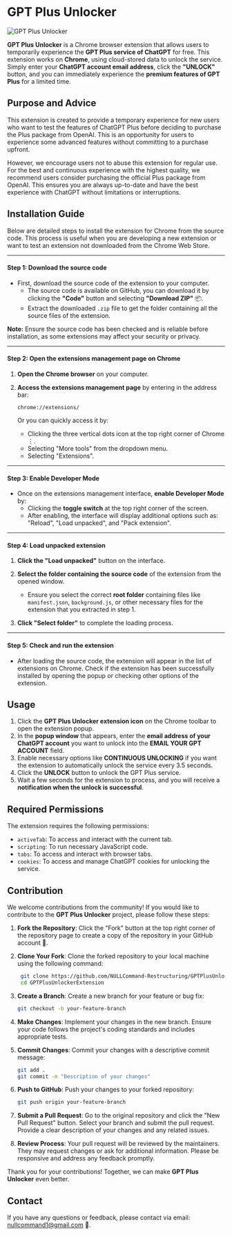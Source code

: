 # GPT Plus Unlocker
![GPT Plus Unlocker](https://nullcommand1.github.io/NULLCommand1/GPTPlusUnlockerExtension-DemoResources/gpt-plus-unlocker.png)

**GPT Plus Unlocker** is a Chrome browser extension that allows users to temporarily experience the **GPT Plus service of ChatGPT** for free. This extension works on **Chrome**, using cloud-stored data to unlock the service. Simply enter your **ChatGPT account email address**, click the **"UNLOCK"** button, and you can immediately experience the **premium features of GPT Plus** for a limited time.

## Purpose and Advice

This extension is created to provide a temporary experience for new users who want to test the features of ChatGPT Plus before deciding to purchase the Plus package from OpenAI. This is an opportunity for users to experience some advanced features without committing to a purchase upfront.

However, we encourage users not to abuse this extension for regular use. For the best and continuous experience with the highest quality, we recommend users consider purchasing the official Plus package from OpenAI. This ensures you are always up-to-date and have the best experience with ChatGPT without limitations or interruptions.

## Installation Guide

Below are detailed steps to install the extension for Chrome from the source code. This process is useful when you are developing a new extension or want to test an extension not downloaded from the Chrome Web Store.

---

#### Step 1: Download the source code

- First, download the source code of the extension to your computer.
    - The source code is available on GitHub, you can download it by clicking the **"Code"** button and selecting **"Download ZIP"** 📦.
    - Extract the downloaded `.zip` file to get the folder containing all the source files of the extension.

**Note:** Ensure the source code has been checked and is reliable before installation, as some extensions may affect your security or privacy.

---

#### Step 2: Open the extensions management page on Chrome

1. **Open the Chrome browser** on your computer.
     
2. **Access the extensions management page** by entering in the address bar:  
     ```
     chrome://extensions/
     ```
     Or you can quickly access it by:
     - Clicking the three vertical dots icon at the top right corner of Chrome ⋮.
     - Selecting "More tools" from the dropdown menu.
     - Selecting "Extensions".

---

#### Step 3: Enable Developer Mode

- Once on the extensions management interface, **enable Developer Mode** by:
    - Clicking the **toggle switch** at the top right corner of the screen.
    - After enabling, the interface will display additional options such as: "Reload", "Load unpacked", and "Pack extension".

---

#### Step 4: Load unpacked extension

1. **Click the "Load unpacked"** button on the interface.
     
2. **Select the folder containing the source code** of the extension from the opened window.
     - Ensure you select the correct **root folder** containing files like `manifest.json`, `background.js`, or other necessary files for the extension that you extracted in step 1.
     
3. **Click "Select folder"** to complete the loading process.

---

#### Step 5: Check and run the extension

- After loading the source code, the extension will appear in the list of extensions on Chrome. Check if the extension has been successfully installed by opening the popup or checking other options of the extension.

## Usage 
1. Click the **GPT Plus Unlocker extension icon** on the Chrome toolbar to open the extension popup.
2. In the **popup window** that appears, enter the **email address of your ChatGPT account** you want to unlock into the **EMAIL YOUR GPT ACCOUNT** field.
3. Enable necessary options like **CONTINUOUS UNLOCKING** if you want the extension to automatically unlock the service every 3.5 seconds.
4. Click the **UNLOCK** button to unlock the GPT Plus service.
5. Wait a few seconds for the extension to process, and you will receive a **notification when the unlock is successful**.

## Required Permissions
The extension requires the following permissions:
- `activeTab`: To access and interact with the current tab.
- `scripting`: To run necessary JavaScript code.
- `tabs`: To access and interact with browser tabs.
- `cookies`: To access and manage ChatGPT cookies for unlocking the service.

## Contribution

We welcome contributions from the community! If you would like to contribute to the **GPT Plus Unlocker** project, please follow these steps:

1. **Fork the Repository**: Click the "Fork" button at the top right corner of the repository page to create a copy of the repository in your GitHub account 🍴.

2. **Clone Your Fork**: Clone the forked repository to your local machine using the following command:

    ```bash
     git clone https://github.com/NULLCommand-Restructuring/GPTPlusUnlockerExtension.git
     cd GPTPlusUnlockerExtension
     ```

3. **Create a Branch**: Create a new branch for your feature or bug fix:
     ```bash
     git checkout -b your-feature-branch
     ```

4. **Make Changes**: Implement your changes in the new branch. Ensure your code follows the project's coding standards and includes appropriate tests.

5. **Commit Changes**: Commit your changes with a descriptive commit message:
     ```bash
     git add .
     git commit -m "Description of your changes"
     ```

6. **Push to GitHub**: Push your changes to your forked repository:
     ```bash
     git push origin your-feature-branch
     ```

7. **Submit a Pull Request**: Go to the original repository and click the "New Pull Request" button. Select your branch and submit the pull request. Provide a clear description of your changes and any related issues.

8. **Review Process**: Your pull request will be reviewed by the maintainers. They may request changes or ask for additional information. Please be responsive and address any feedback promptly.

Thank you for your contributions! Together, we can make **GPT Plus Unlocker** even better.

## Contact

If you have any questions or feedback, please contact via email: nullcommand1@gmail.com 📧.
